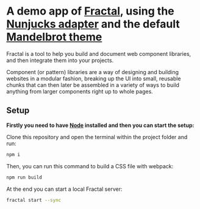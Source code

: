 # A demo app of [Fractal](https://fractal.build/), using the [Nunjucks adapter](https://github.com/frctl/fractal/tree/main/packages/nunjucks) and the default [Mandelbrot theme](https://github.com/frctl/fractal/tree/main/packages/mandelbrot)

Fractal is a tool to help you build and document web component libraries, and then integrate them into your projects.

Component (or pattern) libraries are a way of designing and building websites in a modular fashion, breaking up the UI into small, reusable chunks that can then later be assembled in a variety of ways to build anything from larger components right up to whole pages.

## Setup

**Firstly you need to have [Node](https://nodejs.org/en/download/) installed and then you can start the setup:**

Clone this repository and open the terminal within the project folder and run:
```bash
npm i
```
Then, you can run this command to build a CSS file with webpack:
```bash
npm run build
```
At the end you can start a local Fractal server:
```bash
fractal start --sync
```